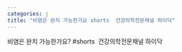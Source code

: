```yaml
---
categories: j
title: "비염은 완치 가능한가요 shorts  건강의학전문채널 하이닥"
---
```

비염은 완치 가능한가요? #shorts&nbsp;&nbsp;건강의학전문채널 하이닥